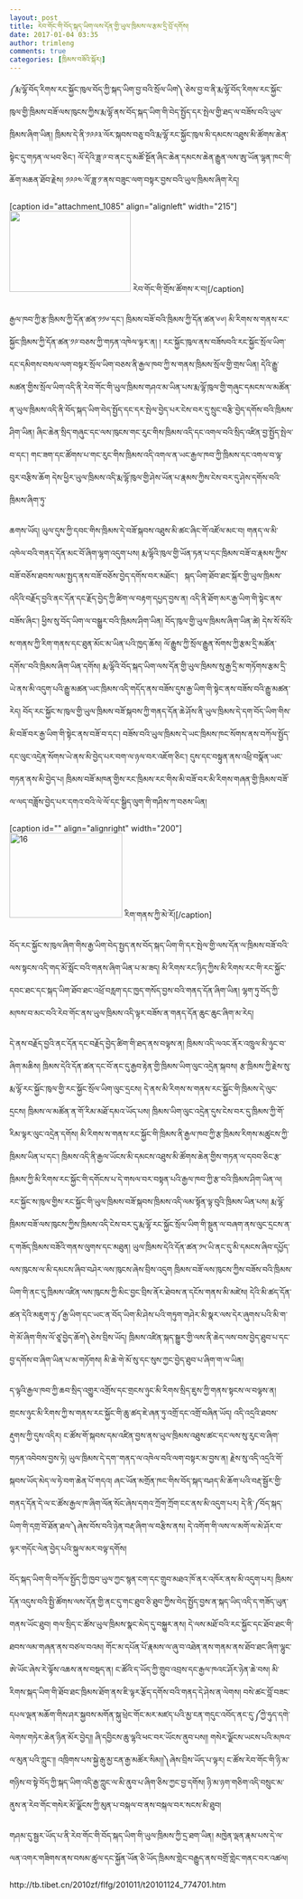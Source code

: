 ```yaml
---
layout: post
title: རེབ་གོང་གི་བོད་སྐད་ཡིག་ལས་དོན་གྱི་ཡུལ་ཁྲིམས་ལ་རྩམ་དྲི་བྲོ་དགོས།
date: 2017-01-04 03:35
author: trimleng
comments: true
categories: [ཁྲིམས་བཟོའི་སྐོར།]
---
```

<p style="text-align: left">༼རྨ་ལྷོ་བོད་རིགས་རང་སྐྱོང་ཁུལ་བོད་ཀྱི་སྐད་ཡིག་བྱ་བའི་སྲོལ་ཡིག༽་ཅེས་བྱ་བ་ནི་རྨ་ལྷོ་བོད་རིགས་རང་སྐྱོང་ཁུལ་གྱི་ཁྲིམས་བཟོ་ལས་ཁུངས་ཀྱིས་རྨ་ལྷོ་ནས་བོད་སྐད་ཡིག་གི་བེད་སྤྱོད་དར་སྤེལ་གྱི་ཐད་ལ་བཟོས་བའི་ཡུལ་ཁྲིམས་ཞིག་ཡིན། ཁྲིམས་དེ་ནི་༡༩༩༣་ལོར་སྐབས་བཅུ་བའི་རྨ་ལྷོ་རང་སྐྱོང་ཁུལ་མི་དམངས་འཐུས་མི་ཚོགས་ཆེན་སྟེང་དུ་གཏན་ལ་ཕབ་ཅིང་། ལོ་དེའི་ཟླ་༩་བ་ནང་དུ་མཚོ་སྔོན་ཞིང་ཆེན་དམངས་ཆེན་རྒྱུན་ལས་ཨུ་ཡོན་ལྷན་ཁང་གི་ཆོག་མཆན་ཐོབ་རྗེས། ༡༩༩༤་ལོ་ཟླ་༡་ནས་བཟུང་ལག་བསྟར་བྱས་བའི་ཡུལ་ཁྲིམས་ཞིག་རེད།<!--more--></p>


[caption id="attachment_1085" align="alignleft" width="215"]<img class="wp-image-1085 " src="http://trimleng.org/wp-content/uploads/2017/01/image-1-300x200.png" width="215" height="143" /> རེབ་གོང་གི་གྲོས་ཚོགས་ར་བ།[/caption]
<p style="text-align: left">རྒྱལ་ཁབ་ཀྱི་རྩ་ཁྲིམས་ཀྱི་དོན་ཚན་༡༡༦་དང་། ཁྲིམས་བཟོ་བའི་ཁྲིམས་ཀྱི་དོན་ཚན་༦༦། མི་རིགས་ས་གནས་རང་སྐྱོང་ཁྲིམས་ཀྱི་དོན་ཚན་༡༩་བཅས་ཀྱི་གཏན་འཁེལ་ལྟར་ན། ། རང་སྐྱོང་ཁུལ་ནས་བཟོསབའི་རང་སྐྱོང་སྲོལ་ཡིག་དང་དམིགས་བསལ་ལག་བསྟར་སྲོལ་ཡིག་བཅས་ནི་རྒྱལ་ཁབ་ཀྱི་ས་གནས་ཁྲིམས་སྲོལ་གྱི་གྲས་ཡིན། དེའི་རྒྱུ་མཚན་གྱིས་སྲོལ་ཡིག་འདི་ནི་རེབ་གོང་གི་ཡུལ་ཁྲིམས་གཤའ་མ་ཡིན་པས་རྨ་ལྷོ་ཁུལ་གྱི་གཞུང་དམངས་ལ་མཚོན་ན་ཡུལ་ཁྲིམས་འདི་ནི་བོད་སྐད་ཡིག་བེད་སྤྱོད་དང་དར་སྤེལ་བྱེད་པར་ངེས་བར་དུ་སྲུང་བརྩི་བྱེད་དགོས་བའི་ཁྲིམས་ཤིག་ཡིན། ཞིང་ཆེན་སྲིད་གཞུང་དང་ལས་ཁུངས་གང་རུང་གིས་ཁྲིམས་འདི་དང་འགལ་བའི་སྲིད་འཛིན་བྱ་སྤྱོད་སྤེལ་བ་དང་། གང་ཟག་དང་ཚོགས་པ་གང་རུང་གིས་ཁྲིམས་འདི་འགལ་ན་ཡང་རྒྱལ་ཁབ་ཀྱི་ཁྲིམས་དང་འགལ་བ་ལྟ་བུར་བརྩིས་ཆོག དེས་ཕྱིར་ཡུལ་ཁྲིམས་འདི་རྨ་ལྷོ་ཁུལ་གྱི་ཤེས་ཡོན་པ་རྣམས་ཀྱིས་ངེས་བར་དུ་ཤེས་དགོས་བའི་ཁྲིམས་ཞིག་ཏུ་</p>
<p style="text-align: left">ཆགས་ཡོད། ཡུལ་དུས་ཀྱི་དབང་གིས་ཁྲིམས་དེ་བཟོ་སྐབས་འཐུས་མི་ཚང་ཞིང་གོ་འཛོལ་མང་བ། གནད་ལ་མི་འཁེལ་བའི་གནད་དོན་མང་བོ་ཞིག་ལྷག་འདུག་པས། རྨ་ལྷོའི་ཁུལ་གྱི་ཡོན་ཏན་པ་དང་ཁྲིམས་བཟོ་བ་རྣམས་ཀྱིས་བཟོ་བཅོས་ཐབས་ལམ་སྤྱད་ནས་བཟོ་བཅོས་བྱེད་དགོས་བར་མཐོང་།   སྐད་ཡིག་ཐོབ་ཐང་སྐོར་གྱི་ཡུལ་ཁྲིམས་འདིའི་བརྗོད་བྱའི་ནང་དོན་དང་རྗོད་བྱེད་ཀྱི་ཚིག་ལ་བརྟག་དཔྱད་བྱས་ན། འདི་ནི་ཐོག་མར་རྒྱ་ཡིག་གི་སྟེང་ནས་བཟོས་ཞིང་། ཕྱིས་སུ་བོད་ཡིག་ལ་བསྒྱུར་བའི་ཁྲིམས་ཤིག་ཡིན། བོད་ཁུལ་གྱི་ཡུལ་ཁྲིམས་ཞིག་ཡིན་ཚེ། དེས་སོ་སོའི་ས་གནས་ཀྱི་རིག་གནས་དང་ཐུན་མོང་མ་ཡིན་པའི་ཁྱད་ཆོས། ལོ་རྒྱུས་ཀྱི་སྲོལ་རྒྱུན་སོགས་ཀྱི་རྩམ་དྲི་མཚོན་དགོས་་བའི་ཁྲིམས་ཞིག་ཡིན་དགོས། རྨ་ལྷོའི་བོད་སྐད་ཡིག་ལས་དོན་གྱི་ཡུལ་ཁྲིམས་སུ་རྒྱ་དྲི་མ་གཏོགས་རྩམ་དྲི་ཡེ་ནས་མི་འདུག་པའི་རྒྱུ་མཚན་ཡང་ཁྲིམས་འདི་གདོད་ནས་བཟོས་དུས་རྒྱ་ཡིག་གི་སྟེང་ནས་བཟོས་བའི་རྒྱུ་མཚན་རེད། བོད་རང་སྐྱོང་ས་ཁུལ་གྱི་ཡུལ་ཁྲིམས་བཟོ་སྐབས་ཀྱི་གནད་དོན་ཆེ་ཤོས་ནི་ཡུལ་ཁྲིམས་དེ་དག་བོད་ཡིག་གིས་མི་བཟོ་བར་རྒྱ་ཡིག་གི་སྟེང་ནས་བཟོ་བ་དང་། བཟོས་བའི་ཡུལ་ཁྲིམས་དེ་ཡང་ཁྲིམས་ཁང་སོགས་ནས་བཀོལ་སྤྱོད་དང་ལུང་འདྲེན་སོགས་ཡེ་ནས་མི་བྱེད་པར་བག་ལ་ཉལ་བར་འཇོག་ཅིང་། དུས་དང་བསྟུན་ནས་འཕྲི་བསྣོན་ཡང་གཏན་ནས་མི་བྱེད་པ། ཁྲིམས་བཟོ་མཁན་གྱིས་རང་ཁྲིམས་རང་གིས་མི་བཟོ་བར་མི་རིགས་གཞན་གྱི་ཁྲིམས་བཟོ་ལ་ལད་བཟློས་བྱེད་པར་དགའ་བའི་ལེ་ལོ་དང་སྒྱིད་ལུག་གི་གཤིས་ཀ་བཅས་ཡིན།</p>


[caption id="" align="alignright" width="200"]<img src="http://www.khabdha.org/wp-content/uploads/2010/10/16-300x225.jpg" alt="16" width="200" height="150" /> རིག་གནས་ཀྱི་མེ་རོ།[/caption]
<p style="text-align: left">བོད་རང་སྐྱོང་ས་ཁུལ་ཞིག་གིས་རྒྱ་ཡིག་བེད་སྤྱད་ནས་བོད་སྐད་ཡིག་གི་དར་སྤེལ་གྱི་ལས་དོན་ལ་ཁྲིམས་བཟོ་བའི་ལས་སྟངས་འདི་གད་མོ་སློང་བའི་གནས་ཞིག་ཡིན་པ་མ་ཟད། མི་རིགས་རང་ཉིད་ཀྱིས་མི་རིགས་རང་གི་རང་སྐྱོང་དབང་ཐང་དང་སྐད་ཡིག་ཐོབ་ཐང་འཕྲོ་བརླག་དང་ཁྱད་གསོད་བྱས་བའི་གནད་དོན་ཞིག་ཡིན། ལྷག་ཏུ་བོད་ཀྱི་མཁས་བ་མང་བའི་རེབ་གོང་ནས་ཡུལ་ཁྲིམས་འདི་ལྟར་བཟོས་ན་གནད་དོན་ཆུང་ཆུང་ཞིག་མ་རེད།</p>
<p style="text-align: left">དེ་ནས་བརྗོད་བྱའི་ནང་དོན་དང་བརྗོད་བྱེད་ཚིག་གི་ཐད་ནས་བལྟས་ན། ཁྲིམས་འདི་ལའང་ནོར་འཁྲུལ་མི་ཉུང་བ་ཞིག་མཆིས། <span style="font-weight: 400">ཁྲིམས་དེའི་དོན་ཚན་དང་བོ་ནང་དུ་རྒྱབ་རྟེན་གྱི་ཁྲིམས་ཡིག་ལུང་འདྲེན་སྐབས། རྩ་ཁྲིམས་ཀྱི་རྗེས་སུ་རྨ་ལྷོ་རང་སྐྱོང་ཁུལ་གྱི་རང་སྐྱོང་སྲོལ་ཡིག་ལུང་དྲངས། དེ་ནས་མི་རིགས་ས་གནས་རང་སྐྱོང་གི་ཁྲིམས་དེ་ལུང་དྲངས། ཁྲིམས་ལ་མཚོན་ན་གོ་རིམ་མཐོ་དམའ་ཡོད་པས། ཁྲིམས་ཡིག་ལུང་འདྲེན་དུས་ངེས་བར་དུ་ཁྲིམས་ཀྱི་གོ་རིམ་ལྟར་ལུང་འདྲེན་དགོས། མི་རིགས་ས་གནས་རང་སྐྱོང་གི་ཁྲིམས་ནི་རྒྱལ་ཁབ་ཀྱི་རྩ་ཁྲིམས་རིགས་མཚུངས་ཀྱི་ཁྲིམས་ཡིན་པ་དང་། ཁྲིམས་འདི་ནི་རྒྱལ་ཡོངས་མི་དམངས་འཐུས་མི་ཚོགས་ཆེན་གྱིས་གཏན་ལ་དབབ་ཅིང་རྩ་ཁྲིམས་ཀྱི་མི་རིགས་རང་སྐྱོང་གི་དགོངས་པ་དེ་གསལ་བར་བསྟན་པའི་རྒྱལ་ཁབ་ཀྱི་རྩ་བའི་ཁྲིམས་ཤིག་ཡིན་ལ། རང་སྐྱོང་ས་ཁུལ་གྱིས་རང་སྐྱོང་གི་ཡུལ་ཁྲིམས་བཟོ་སྐབས་ཁྲིམས་འདི་ལམ་སྟོན་ལྟ་བུའི་ཁྲིམས་ཡིན་པས། </span><span style="font-weight: 400">རྨ་ལྷོ་ཁྲིམས་བཟོ་ལས་ཁུངས་ཀྱིས་ཁྲིམས་འདི་ངེས་བར་དུ་རྨ་ལྷོ་རང་སྐྱོང་སྲོལ་ཡིག་གི་སྔུན་ལ་བཞག་ནས་ལུང་དྲངས་ན་ད་གཟོད་ཁྲིམས་བཟོའི་གནས་ལུགས་དང་མཐུན། </span><span style="font-weight: 400">ཡུལ་ཁྲིམས་དེའི་དོན་ཚན་༡༥་ཡི་ནང་དུ་མི་དམངས་ཞིབ་དཔྱོད་ལས་ཁུངས་ལ་མི་དམངས་ཞིབ་བཤེར་ལས་ཁུངས་ཞེས་བྲིས་འདུག ཁྲིམས་བཟོ་ལས་ཁུངས་ཀྱིས་བཟོས་བའི་ཁྲིམས་ཡིག་གི་ནང་དུ་ཁྲིམས་འཛིན་ལས་ཁུངས་ཀྱི་མིང་བྱང་བྲིས་ནོར་ཐེབས་ན་དངོས་གནས་མི་མཛེས། དེའི་མི་ཚད་དོན་ཚན་དེའི་མཇུག་ཏུ་༼</span><span style="font-weight: 400">རྒྱ་ཡིག་དང་ཡང་ན་བོད་ཡིག་མི་ཤེས་པའི་གཏུག་གཤེར་མི་སྣར་ལས་དེར་ཞུགས་པའི་མི་ག་གེ་མོ་ཞིག་གིས་ལོ་ཙཱ་བྱེད་ཆོག༽ཅེས་བྲིས་ཡོད། ཁྲིམས་འཛིན་སྐད་སྒྱུར་གྱི་ལས་ནི་ཆེད་ལས་བས་བྱེད་ཐུབ་པ་དང་བྱ་དགོས་བ་ཞིག་ཡིན་པ་མ་གཏོགས། མི་ཆེ་གེ་མོ་སུ་དང་སུས་ཀྱང་བྱེད་ཐུབ་པ་ཞིག་ག་ལ་ཡིན། </span></p>
<p style="text-align: left">ད་ལྟའི་རྒྱལ་ཁབ་ཀྱི་ཆབ་སྲིད་འགྱུར་འགྲོས་དང་གྲངས་ཉུང་མི་རིགས་སྲིད་ཇུས་ཀྱི་གནས་སྟངས་ལ་བལྟས་ན། གྲངས་ཉུང་མི་རིགས་ཀྱི་ས་གནས་རང་སྐྱོང་གི་ཆུ་ཚད་ཇེ་ཞན་ཏུ་འགྲོ་དང་འགྲོ་བཞིན་ཡོད། འདི་འདྲའི་ཐབས་རྡུགས་ཀྱི་དུས་འདིར། ང་ཚོས་གོ་སྐབས་དམ་འཛིན་བྱས་ནས་ཡུལ་ཁྲིམས་འཐུས་ཚང་དང་ལས་སུ་རུང་བ་ཞིག་གཏན་འབེབས་བྱས་ཏེ། ཡུལ་ཁྲིམས་དེ་དག་་གནད་ལ་འཁེལ་བའི་ལག་བསྟར་མ་བྱས་ན། རྗེས་སུ་འདི་འདྲའི་གོ་སྐབས་ཡོད་མེད་ལ་ཧེ་བག་ཆེན་པོ་གདའ། ཞང་ཡོན་མགྲོན་ཁང་གིས་བོད་སྐད་བཤད་མི་ཆོག་པའི་བརྡ་སྦྱོར་གྱི་གནད་དོན་དེ་ལ་ང་ཚོས་རྒྱལ་ཁ་ཞིག་ལོན་སོང་ཞེས་དགའ་ཀྲོག་ཀྲོག་ངང་ནས་མི་འདུག་པར། དེ་ནི་༼བོད་སྐད་ཡིག་གི་དགྲ་བོ་ཐོན་ཐལ་༽ཞེས་བོས་བའི་ཉེན་བརྡ་ཞིག་ལ་བརྩིས་ནས། དེ་འགོག་གི་ལས་ལ་མགོ་ལ་མེ་ཤོར་བ་ལྟར་གདོང་ལེན་བྱེད་པའི་སྐུལ་མར་བལྟ་དགོས།</p>
<p style="text-align: left">བོད་སྐད་ཡིག་གི་བཀོལ་སྤྱོད་ཀྱི་ཁྱབ་ཡུལ་ཀྱང་སྙན་ངག་དང་གྲུབ་མཐའ་ཁོ་ནར་འཁོར་ནས་མི་འདུག་པར། ཁྲིམས་དོན་འདུས་བའི་སྤྱི་ཚོགས་ལས་དོན་གྱི་ནང་དུ་གང་ཐུབ་ཅི་ཐུབ་ཀྱིས་བེད་སྤྱོད་བྱས་ན་སྐད་ཡིད་འདི་ད་གཟོད་ཡུན་གནས་ཡོང་ཐུབ། <span style="font-weight: 400">གལ་སྲིད་ང་ཚོས་ཡུལ་ཁྲིམས་སྣང་མེད་དུ་བསྐྱུར་ནས། དེ་ལས་མཐོ་བའི་རང་སྐྱོང་དང་ཐོབ་ཐང་གི་ཐབས་ལམ་གཞན་ནས་བཙལ་བའམ། གོང་མ་དཔོན་པོ་རྣམས་ལ་ཞུ་བ་འཐེན་ནས་གནམ་ནས་ཐོབ་ཐང་ཞིག་ལྷུང་ཨེ་ཡོང་ཞེས་རེ་ལྟོས་འཆས་ནས་བསྡད་ན། ང་ཚོའི་ད་ཡོད་ཀྱི་གྲུབ་འབྲས་དང་རྒྱལ་ཁའང་ཤོར་ཉེན་ཆེ་བས། མི་རིགས་སྐད་ཡིག་གི་ཐོབ་ཐང་ཁྲིམས་ཐོག་ནས་ཇི་ལྟར་རྩོད་དགོས་བའི་གནད་དེ་ཤེས་ན་ལེགས། བསེ་ཚང་བློ་བཟང་དཔལ་ལྡན་མཆོག་གིས་ཤར་སྐྱབས་མགོན་སྐུ་ཕྲེང་གོང་མར་མཛད་པའི་མྱ་ངན་གདུང་འབོད་ནང་དུ་༼</span>ཀྱེ་ཧུད་དགེ་ལེགས་གཏེར་ཆེན་ཉིན་མོར་བྱེད༎ ཞི་དབྱིངས་ཆུ་ལྷའི་ཕང་བར་ཡོངས་ནུབ་པས༎ གསེར་ལྗོངས་ཡངས་པའི་མཁའ་ལ་མུན་པའི་ཀླུང་༎ འཁྲིགས་པས་སྐྱེ་རྒུ་མྱ་ངན་རྒྱ་མཚོར་སིམ།།༽ཞེས་བྲིས་ཡོད་པ་ལྟར། ང་ཚོས་རེབ་གོང་གི་ཉི་མ་གཉིས་བ་སྟེ་བོད་ཀྱི་སྐད་ཡིག་འདི་རྒྱ་ཀླུང་ལ་མི་ནུབ་པ་ཞིག་ཅིས་ཀྱང་བྱ་དགོས། ཉི་མ་ཉག་གཅིག་འདི་བསྲུང་མ་ནུས་ན་རེབ་གོང་གསེར་མོ་ལྗོངས་ཀྱི་མུན་པ་བསྐལ་བ་ནས་བསྐལ་བར་སངས་མི་ཐུབ།</p>
<p style="text-align: left">གཤམ་དུ་སྦྱར་ཡོད་པ་ནི་རེབ་གོང་གི་བོད་སྐད་ཡིག་གི་ཡུལ་ཁྲིམས་ཀྱི་དྲ་ཐག་ཡིན། མཁྱེན་ལྡན་རྣམ་པས་དེ་ལ་ལན་འགར་གཟིགས་ནས་བསམ་ཚུལ་དང་སྐྱོན་ཡོན་ཅི་ཡོད་ཁྲིམས་གླེང་བརྒྱུད་ནས་བགྲོ་གླེང་གནང་བར་འཚལ།</p>
http://tb.tibet.cn/2010zf/flfg/201011/t20101124_774701.htm
